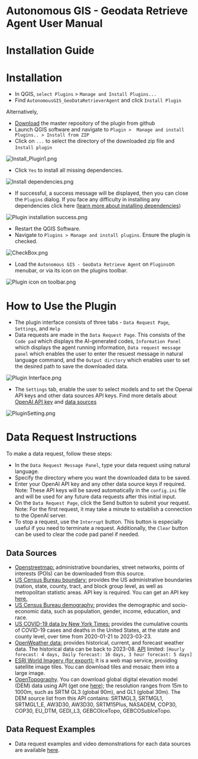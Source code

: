 #  Autonomous GIS - Geodata Retrieve Agent User Manual
# Installation Guide

# Installation
- In QGIS, ```select Plugins``` > ```Manage and Install Plugins...```
- Find ```AutonomousGIS_GeoDataRetrieverAgent``` and click ```Install Plugin```

Alternatively,

- [Download](https://github.com/Teakinboyewa/AutonomousGIS_GeodataRetrieverAgent/archive/refs/heads/master.zip) the master repository of the plugin from github
- Launch QGIS software and navigate to ```Plugin >  Manage and install Plugins.. > Install from ZIP```
- Click on ```...``` to select the directory of the downloaded zip file and ```Install plugin```

![Install_Plugin1.png](Docs%2FInstall_Plugin1.png) 

- Click ```Yes``` to install all missing dependencies.
  
![Install dependencies.png](Docs%2FInstall%20dependencies.png)

- If successful, a success message will be displayed, then you can close the ```Plugins``` dialog. If you face any difficulty in installing any dependencies click here ([learn more about installing dependencies]())

![Plugin installation success.png](Docs%2FPlugin%20installation%20success.png)

- Restart the QGIS Software.
- Navigate to ```Plugins > Manage and install plugins```.  Ensure the plugin is checked.

![CheckBox.png](Docs%2FCheckBox.png)

- Load the ```Autonomous GIS - GeoData Retrieve Agent``` on ```Plugins```on menubar, or via its icon on the plugins toolbar.

![Plugin icon on toolbar.png](Docs%2FPlugin%20icon%20on%20toolbar.png)

# How to Use the Plugin
- The plugin interface consists of three tabs - ```Data Request Page```, ```Settings```, and ```Help```
- Data requests are made in the ```Data Request Page```. This consists of the ```Code pad``` which displays the AI-generated codes, ```Information Panel``` which displays the agent running information, ```Data request message panel``` which enables the user to enter the resuest message in natural language command, and the ```Output dirctory``` which enables user to set the desired path to save the downloaded data.

![Plugin Interface.png](Docs%2FPlugin%20Interface.png)

- The ```Settings``` tab, enable the user to select models and to set the Openai API keys and other data sources API keys. Find more details about [OpenAI API key](https://platform.openai.com/account/api-keys) and [data sources](https://github.com/Teakinboyewa/AutonomousGIS_GeodataRetrieverAgent/blob/master/User_manual.md#data-sources)

![PluginSetting.png](Docs%2FPluginSetting.png)

# Data Request Instructions

To make a data request, follow these steps:
- In the ```Data Request Message Panel```, type your data request using natural language.
- Specify the directory where you want the downloaded data to be saved.
- Enter your OpenAI API key and any other data source keys if required. Note: These API keys will be saved automatically in the ```config.ini``` file and will be used for any future data requests after this initial input.
- On the ```Data Request Page```, click the Send button to submit your request. Note: For the first request, it may take a minute to establish a connection to the OpenAI server.
- To stop a request, use the ```Interrupt``` button. This button is especially useful if you need to terminate a request. Additionally, the ```Clear``` button can be used to clear the code pad panel if needed.

## Data Sources
- [Openstreetmap:](https://www.openstreetmap.org/) administrative boundaries, street networks, points of interests (POIs) can be downloaded from this source.
- [US Census Bureau boundary:]() provides the US administrative boundaries (nation, state, county, tract, and block group level, as well as metropolitan statistic areas. API key is required. You can get an API key [here.]()
- [US Census Bureau demography:]() provides the demographic and socio-economic data, such as population, gender, income, education, and race.
- [US COVID-19 data by New York Times:]() provides the cumulative counts of COVID-19 cases and deaths in the United States, at the state and county level, over time from 2020-01-21 to 2023-03-23.
- [OpenWeather data:]() provides historical, current, and forecast weather data. The historical data can be back to 2023-08. [API]() limited: ```[Hourly forecast: 4 days, Daily forecast: 16 days, 3 hour forecast: 5 days]``` 
- [ESRI World Imagery (for export):]() It is a web map service, providing satellite image tiles. You can download tiles and mosaic them into a large image.
- [OpenTopography](https://opentopography.org/). You can download global digital elevation model (DEM) data using API (get one [here](https://opentopography.org/blog/introducing-api-keys-access-opentopography-global-datasets)); the resolution ranges from 15m to 1000m, such as SRTM GL3 (global 90m), and GL1 (global 30m). The DEM source list from this API contains: SRTMGL3, SRTMGL1, SRTMGL1_E, AW3D30, AW3D30, SRTM15Plus, NASADEM, COP30, COP30, EU_DTM, GEDI_L3, GEBCOIceTopo, GEBCOSubIceTopo.

## Data Request Examples
- Data request examples and video demonstrations for each data sources are available [here](https://github.com/Teakinboyewa/AutonomousGIS_GeodataRetrieverAgent/blob/master/Data%20request%20examples.md).
